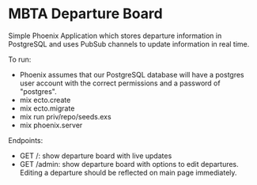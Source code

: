 # MBTA Departure Board

Simple Phoenix Application which stores departure information in PostgreSQL and uses PubSub channels to update information in real time.

To run:
  * Phoenix assumes that our PostgreSQL database will have a postgres user account with the correct permissions and a password of "postgres".
  * mix ecto.create
  * mix ecto.migrate
  * mix run priv/repo/seeds.exs
  * mix phoenix.server

Endpoints:
  * GET /: show departure board with live updates
  * GET /admin: show departure board with options to edit departures. Editing a departure should be reflected on main page immediately.



